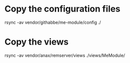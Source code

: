 # Copy the configuration files
rsync -av vendor/githabbe/me-module/config ./

# Copy the views
rsync -av vendor/anax/remserver/views ./views/MeModule/